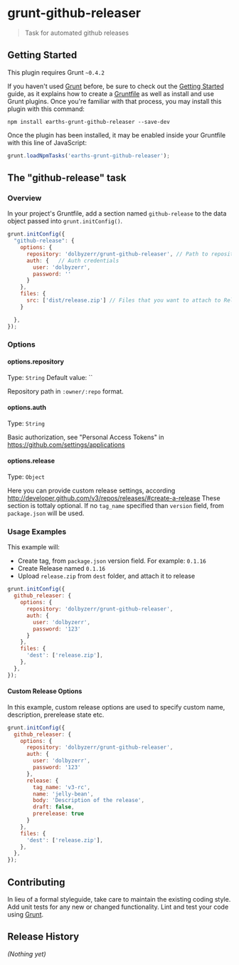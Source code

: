 # grunt-github-releaser

> Task for automated github releases

## Getting Started
This plugin requires Grunt `~0.4.2`

If you haven't used [Grunt](http://gruntjs.com/) before, be sure to check out the [Getting Started](http://gruntjs.com/getting-started) guide, as it explains how to create a [Gruntfile](http://gruntjs.com/sample-gruntfile) as well as install and use Grunt plugins. Once you're familiar with that process, you may install this plugin with this command:

```shell
npm install earths-grunt-github-releaser --save-dev
```

Once the plugin has been installed, it may be enabled inside your Gruntfile with this line of JavaScript:

```js
grunt.loadNpmTasks('earths-grunt-github-releaser');
```

## The "github-release" task

### Overview
In your project's Gruntfile, add a section named `github-release` to the data object passed into `grunt.initConfig()`.

```js
grunt.initConfig({
  "github-release": {
    options: {
      repository: 'dolbyzerr/grunt-github-releaser', // Path to repository
      auth: {   // Auth credentials
        user: 'dolbyzerr',
        password: ''
      }
    },
    files: {
      src: ['dist/release.zip'] // Files that you want to attach to Release
    }

  },
});
```

### Options

#### options.repository
Type: `String`
Default value: ``

Repository path in `:owner/:repo` format.


#### options.auth
Type: `String`

Basic authorization, see "Personal Access Tokens" in https://github.com/settings/applications

#### options.release
Type: `Object`

Here you can provide custom release settings, according http://developer.github.com/v3/repos/releases/#create-a-release
These section is tottaly optional. If no `tag_name` specified than `version` field, from `package.json` will be used.

### Usage Examples

This example will:
 - Create tag, from `package.json` version field. For example: `0.1.16`
 - Create Release named `0.1.16`
 - Upload `release.zip` from `dest` folder, and attach it to release

```js
grunt.initConfig({
  github_releaser: {
    options: {
      repository: 'dolbyzerr/grunt-github-releaser',
      auth: {
        user: 'dolbyzerr',
        password: '123'
      }
    },
    files: {
      'dest': ['release.zip'],
    },
  },
});
```

#### Custom Release Options
In this example, custom release options are used to specify custom name, description, prerelease state etc.

```js
grunt.initConfig({
  github_releaser: {
    options: {
      repository: 'dolbyzerr/grunt-github-releaser',
      auth: {
        user: 'dolbyzerr',
        password: '123'
      },
      release: {
        tag_name: 'v3-rc',
        name: 'jelly-bean',
        body: 'Description of the release',
        draft: false, 
        prerelease: true
      }
    },
    files: {
      'dest': ['release.zip'],
    },
  },
});
```
## Contributing
In lieu of a formal styleguide, take care to maintain the existing coding style. Add unit tests for any new or changed functionality. Lint and test your code using [Grunt](http://gruntjs.com/).

## Release History
_(Nothing yet)_
